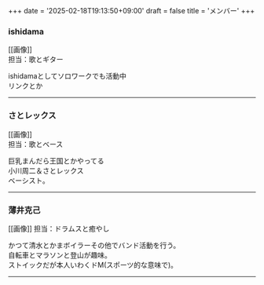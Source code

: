 +++
date = '2025-02-18T19:13:50+09:00'
draft = false
title = 'メンバー'
+++

### ishidama
[[画像]]  
担当：歌とギター 

ishidamaとしてソロワークでも活動中  
リンクとか  

---

### さとレックス

[[画像]]   
担当：歌とベース 

巨乳まんだら王国とかやってる   
小川周二＆さとレックス  
ベーシスト。  

---

### 薄井克己

[[画像]]
担当：ドラムスと癒やし  

かつて清水とかまボイラーその他でバンド活動を行う。  
自転車とマラソンと登山が趣味。  
ストイックだが本人いわくドM(スポーツ的な意味で)。

---


